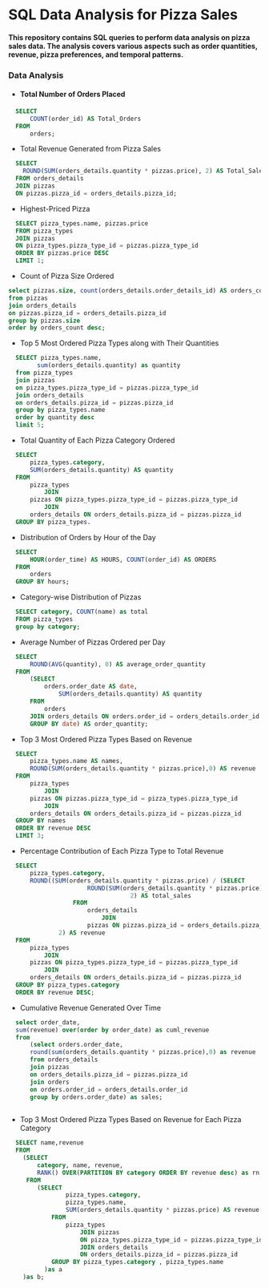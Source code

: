 # SQL Data Analysis for Pizza Sales

#### This repository contains SQL queries to perform data analysis on pizza sales data. The analysis covers various aspects such as order quantities, revenue, pizza preferences, and temporal patterns.



### Data Analysis
- #### Total Number of Orders Placed
  
```sql
  SELECT 
      COUNT(order_id) AS Total_Orders
  FROM
      orders;
```

- Total Revenue Generated from Pizza Sales
  
```sql
  SELECT 
    ROUND(SUM(orders_details.quantity * pizzas.price), 2) AS Total_Sales
  FROM orders_details
  JOIN pizzas
  ON pizzas.pizza_id = orders_details.pizza_id;
```

- Highest-Priced Pizza

```sql
  SELECT pizza_types.name, pizzas.price
  FROM pizza_types
  JOIN pizzas
  ON pizza_types.pizza_type_id = pizzas.pizza_type_id
  ORDER BY pizzas.price DESC
  LIMIT 1;
```

- Count of Pizza Size Ordered

```sql
select pizzas.size, count(orders_details.order_details_id) AS orders_count
from pizzas
join orders_details
on pizzas.pizza_id = orders_details.pizza_id
group by pizzas.size
order by orders_count desc;
```

- Top 5 Most Ordered Pizza Types along with Their Quantities

```sql
  SELECT pizza_types.name,
  		sum(orders_details.quantity) as quantity
  from pizza_types
  join pizzas
  on pizza_types.pizza_type_id = pizzas.pizza_type_id
  join orders_details
  on orders_details.pizza_id = pizzas.pizza_id
  group by pizza_types.name
  order by quantity desc
  limit 5;
```

- Total Quantity of Each Pizza Category Ordered

```sql
  SELECT 
      pizza_types.category,
      SUM(orders_details.quantity) AS quantity
  FROM
      pizza_types
          JOIN
      pizzas ON pizza_types.pizza_type_id = pizzas.pizza_type_id
          JOIN
      orders_details ON orders_details.pizza_id = pizzas.pizza_id
  GROUP BY pizza_types.
```

- Distribution of Orders by Hour of the Day

```sql
  SELECT 
      HOUR(order_time) AS HOURS, COUNT(order_id) AS ORDERS
  FROM
      orders
  GROUP BY hours;
```

- Category-wise Distribution of Pizzas
  
```sql
  SELECT category, COUNT(name) as total
  FROM pizza_types
  group by category;
```

- Average Number of Pizzas Ordered per Day
```sql
  SELECT 
      ROUND(AVG(quantity), 0) AS average_order_quantity
  FROM
      (SELECT 
          orders.order_date AS date,
              SUM(orders_details.quantity) AS quantity
      FROM
          orders
      JOIN orders_details ON orders.order_id = orders_details.order_id
      GROUP BY date) AS order_quantity;  
```
- Top 3 Most Ordered Pizza Types Based on Revenue

```sql
  SELECT 
      pizza_types.name AS names,
      ROUND(SUM(orders_details.quantity * pizzas.price),0) AS revenue
  FROM
      pizza_types
          JOIN
      pizzas ON pizzas.pizza_type_id = pizza_types.pizza_type_id
          JOIN
      orders_details ON orders_details.pizza_id = pizzas.pizza_id
  GROUP BY names
  ORDER BY revenue DESC
  LIMIT 3;  
```

- Percentage Contribution of Each Pizza Type to Total Revenue

```sql
  SELECT 
      pizza_types.category,
      ROUND((SUM(orders_details.quantity * pizzas.price) / (SELECT 
                      ROUND(SUM(orders_details.quantity * pizzas.price),
                                  2) AS total_sales
                  FROM
                      orders_details
                          JOIN
                      pizzas ON pizzas.pizza_id = orders_details.pizza_id)) * 100,
              2) AS revenue
  FROM
      pizza_types
          JOIN
      pizzas ON pizza_types.pizza_type_id = pizzas.pizza_type_id
          JOIN
      orders_details ON orders_details.pizza_id = pizzas.pizza_id
  GROUP BY pizza_types.category
  ORDER BY revenue DESC;  
```

- Cumulative Revenue Generated Over Time

```sql
  select order_date,
  sum(revenue) over(order by order_date) as cuml_revenue
  from
      (select orders.order_date,
      round(sum(orders_details.quantity * pizzas.price),0) as revenue
      from orders_details
      join pizzas
      on orders_details.pizza_id = pizzas.pizza_id
      join orders
      on orders.order_id = orders_details.order_id
      group by orders.order_date) as sales;
    
```

- Top 3 Most Ordered Pizza Types Based on Revenue for Each Pizza Category

```sql
  SELECT name,revenue
  FROM
  	(SELECT 
  		category, name, revenue,
  		RANK() OVER(PARTITION BY category ORDER BY revenue desc) as rn
  	 FROM
  		(SELECT 
  				pizza_types.category,
  				pizza_types.name,
  				SUM(orders_details.quantity * pizzas.price) AS revenue
  			FROM
  				pizza_types
  					JOIN pizzas 
  					ON pizza_types.pizza_type_id = pizzas.pizza_type_id
  					JOIN orders_details 
  					ON orders_details.pizza_id = pizzas.pizza_id
  			GROUP BY pizza_types.category , pizza_types.name
          )as a
  	)as b;
  
```
